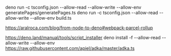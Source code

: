 deno run -c tsconfig.json --allow-read --allow-write --allow-env generatePages/generatePages.ts
deno run -c tsconfig.json --allow-read --allow-write --allow-env build.ts

https://aralroca.com/blog/from-node-to-deno#webpack-parcel-rollup

https://deno.land/manual/tools/script_installer
deno install -f --allow-read --allow-write --allow-env https://raw.githubusercontent.com/apiel/adka/master/adka.ts
